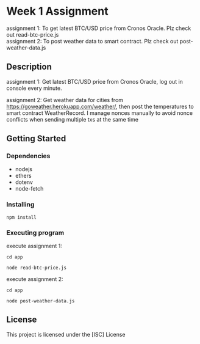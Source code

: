 # Week 1 Assignment

assignment 1: To get latest BTC/USD price from Cronos Oracle. Plz check out read-btc-price.js
<br />
assignment 2: To post weather data to smart contract. Plz check out post-weather-data.js

## Description

assignment 1: Get latest BTC/USD price from Cronos Oracle, log out in console every minute.

assignment 2: Get weather data for cities from https://goweather.herokuapp.com/weather/, then post the temperatures to smart contract WeatherRecord. I manage nonces manually to avoid nonce conflicts when sending multiple txs at the same time

## Getting Started

### Dependencies

* nodejs
* ethers
* dotenv
* node-fetch

### Installing

```
npm install
```

### Executing program

execute assignment 1:

```
cd app

node read-btc-price.js 
```

execute assignment 2:

```
cd app

node post-weather-data.js 
```

## License

This project is licensed under the [ISC] License 

